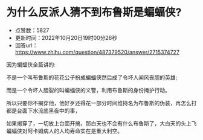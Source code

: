 # 为什么反派人猜不到布鲁斯是蝙蝠侠?
- 点赞数：5827
- 更新时间：2022年10月20日19时00分26秒
- 回答url：https://www.zhihu.com/question/487379520/answer/2715374727
<body>
 <p data-pid="FHUij84m">因为蝙蝠侠全篇讲的:</p>
 <p data-pid="7YpMEkfI">不是一个叫布鲁斯的花花公子扮成蝙蝠侠然后成了令坏人闻风丧胆的英雄;</p>
 <p data-pid="Haq-B_nE">而是一个令坏人胆裂的叫蝙蝠侠的义警，利用布鲁斯的身份掩护行动。</p>
 <p data-pid="jloJFSWX">所以只要你不揭穿他，他好歹还得花一部分时间维持名为布鲁斯的伪装，再怎么打都是台面下水流底黑夜中的事，</p>
 <p data-pid="AC9z4Dkz">如果揭穿了，一切放上台面开搞，那白天也不会有什么布鲁斯了，大白天的头上飞蝙蝠侠对阿卡姆病人的人均寿命实在是重大利空。</p>
</body>
